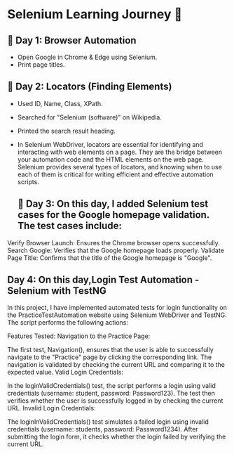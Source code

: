 # Selenium Learning Journey 🚀

## 📅 Day 1: Browser Automation
- Open Google in Chrome & Edge using Selenium.
- Print page titles.

## 📅 Day 2: Locators (Finding Elements)
- Used ID, Name, Class, XPath.
- Searched for "Selenium (software)" on Wikipedia.
- Printed the search result heading.
- In Selenium WebDriver, locators are essential for identifying and interacting with web elements on a page. They are the bridge between your automation code and the HTML elements on the web page. Selenium provides several types of locators, and knowing when to use each of them is critical for writing efficient and effective automation scripts.

  ## 📅 Day 3: On this day, I added Selenium test cases for the Google homepage validation. The test cases include:

Verify Browser Launch: Ensures the Chrome browser opens successfully.
Search Google: Verifies that the Google homepage loads properly.
Validate Page Title: Confirms that the title of the Google homepage is "Google".

## Day 4: On this day,Login Test Automation - Selenium with TestNG
In this project, I have implemented automated tests for login functionality on the PracticeTestAutomation website using Selenium WebDriver and TestNG. The script performs the following actions:

Features Tested:
Navigation to the Practice Page:

The first test, Navigation(), ensures that the user is able to successfully navigate to the "Practice" page by clicking the corresponding link.
The navigation is validated by checking the current URL and comparing it to the expected value.
Valid Login Credentials:

In the loginValidCredentials() test, the script performs a login using valid credentials (username: student, password: Password123).
The test then verifies whether the user is successfully logged in by checking the current URL.
Invalid Login Credentials:

The loginInValidCredentials() test simulates a failed login using invalid credentials (username: students, password: Password1234).
After submitting the login form, it checks whether the login failed by verifying the current URL.

